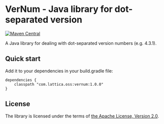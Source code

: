 # VerNum - Java library for dot-separated version
[![Maven Central](https://maven-badges.herokuapp.com/maven-central/com.lattica.oss/vernum/badge.svg)](https://maven-badges.herokuapp.com/maven-central/com.lattica.oss/vernum)

A Java library for dealing with dot-separated version numbers (e.g. 4.3.1).

## Quick start

Add it to your dependencies in your build.gradle file:

    dependencies {
        classpath "com.lattica.oss:vernum:1.0.0"
    }


## License

The library is licensed under the terms of [the Apache License, Version 2.0](https://www.apache.org/licenses/LICENSE-2.0.txt).


